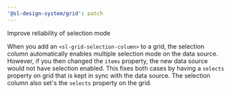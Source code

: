```yaml
---
'@sl-design-system/grid': patch
---
```


Improve reliability of selection mode

When you add an `<sl-grid-selection-column>` to a grid, the selection column automatically enables multiple selection mode on the data source. However, if you then changed the `items` property, the new data source would not have selection enabled. This fixes both cases by having a `selects` property on grid that is kept in sync with the data source. The selection column also set's the `selects` property on the grid.
